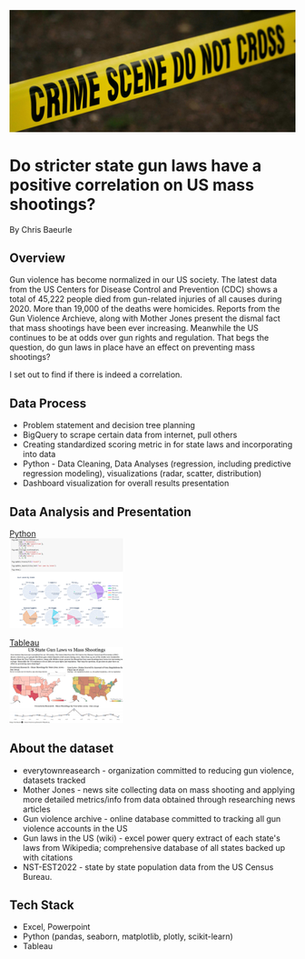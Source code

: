 ![](Screenshots/crime-tape.jpg)

# Do stricter state gun laws have a positive correlation on US mass shootings? 
By Chris Baeurle

## Overview
Gun violence has become normalized in our US society. The latest data from the US Centers for Disease Control and Prevention (CDC) shows a total of 45,222 people died from gun-related injuries of all causes during 2020. More than 19,000 of the deaths were homicides. Reports from the Gun Violence Archieve, along with Mother Jones present the dismal fact that mass shootings have been ever increasing. Meanwhile the US continues to be at odds over gun rights and regulation. That begs the question, do gun laws in place have an effect on preventing mass shootings? 

I set out to find if there is indeed a correlation.

## Data Process
* Problem statement and decision tree planning
* BigQuery to scrape certain data from internet, pull others <br/>
* Creating standardized scoring metric in for state laws and incorporating into data 
* Python - Data Cleaning, Data Analyses (regression, including predictive regression modeling), visualizations (radar, scatter, distribution)
* Dashboard visualization for overall results presentation <br/>

## Data Analysis and Presentation

[Python](https://github.com/ChrisBaeurle/Gun-Violence-vs-State-Laws/blob/main/US%20Gun%20Violence.ipynb)<br/>
<img src="https://github.com/ChrisBaeurle/Gun-Violence-vs-State-Laws/blob/main/Screenshots/Screenshot_1.png" width="200" />

[Tableau](https://public.tableau.com/app/profile/chris.b6153/viz/USMassShootings_16751150296610/GVAkilled-state)<br/>
<img src="https://github.com/ChrisBaeurle/Gun-Violence-vs-State-Laws/blob/main/Screenshots/Screenshot_Tab.png" width="200" />

## About the dataset
* everytownreasearch - organization committed to reducing gun violence, datasets tracked
* Mother Jones - news site collecting data on mass shooting and applying more detailed metrics/info from data obtained through researching news articles
* Gun violence archive - online database committed to tracking all gun violence accounts in the US
* Gun laws in the US (wiki) - excel power query extract of each state's laws from Wikipedia; comprehensive database of all states backed up with citations
* NST-EST2022 - state by state population data from the US Census Bureau.

## Tech Stack
* Excel, Powerpoint
* Python (pandas, seaborn, matplotlib, plotly, scikit-learn)
* Tableau
